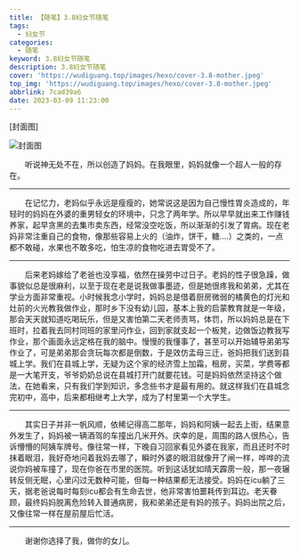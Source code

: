 ```yaml
---
title: 【随笔】3.8妇女节随笔
tags:
  - 妇女节
categories:
  - 随笔
keyword: 3.8妇女节随笔
description: 3.8妇女节随笔
cover: 'https://wudiguang.top/images/hexo/cover-3.8-mother.jpeg'
top_img: 'https://wudiguang.top/images/hexo/cover-3.8-mother.jpeg'
abbrlink: 7cad39a6
date: 2023-03-09 11:23:00
---
```


[封面图]

![封面图](https://wudiguang.top/images/hexo/cover-3.8-mother.jpeg)


<p style="text-indent:2em;">听说神无处不在，所以创造了妈妈。在我眼里，妈妈就像一个超人一般的存在。</p>

---

<p style="text-indent:2em;">在记忆力，老妈似乎永远是瘦瘦的，她常说这是因为自己慢性胃炎造成的，年轻时的妈妈在外婆的重男轻女的环境中，只念了两年学。所以早早就出来工作赚钱养家，起早贪黑的去集市卖东西，经常没空吃饭，所以渐渐的引发了胃病。现在老妈非常注重自己的食物，像那些容易上火的（油炸，饼干，糖….）之类的，一点都不敢碰，水果也不敢多吃，怕生凉的食物吃进去胃受不了。</p>

---

<p style="text-indent:2em;">后来老妈嫁给了老爸也没享福，依然在操劳中过日子。老妈的性子很急躁，做事貌似总是很麻利，以至于现在老是说我做事墨迹，但是她很疼我和弟弟，尤其在学业方面非常重视。小时候我念小学时，妈妈总是借着厨房微弱的橘黄色的灯光和灶前的火光教我做作业，那时乡下没有幼儿园，基本上我的启蒙教育就是一年级，那会天天就知道吃喝玩乐，但是又害怕第二天老师责骂，体罚，所以妈妈总是在下班时，拉着我去同村同班的家里问作业，回到家就支起一个板凳，边做饭边教我写作业，那个画面永远定格在我的脑中。慢慢的我懂事了，甚至可以开始辅导弟弟写作业了，可是弟弟那会贪玩每次都是倒数，于是效仿孟母三迁，爸妈把我们送到县城上学。我们在县城上学，无疑为这个家的经济雪上加霜，租房，买菜，学费等都是一大笔开支，爷爷奶奶总说在县城打开门就要花钱。可是妈妈依然坚持这个做法，在她看来，只有我们学到知识，多念些书才是最有用的。就这样我们在县城念完初中，高中，后来都相继考上大学，成为了村里第一个大学生。</p>

---

<p style="text-indent:2em;">其实日子并非一帆风顺，依稀记得高二那年，妈妈和阿姨一起去上街，结果意外发生了，妈妈被一辆酒驾的车撞出几米开外。庆幸的是，周围的路人很热心，告诉懵懵的阿姨车牌号。像往常一样，下晚自习回家看见外婆在我家，而且还时不时抹着眼泪，我好奇地问着我妈去哪了，瞬时外婆的眼泪就像开了闸一样，哗哗的流说你妈被车撞了，现在你爸在市里的医院。听到这话犹如晴天霹雳一般，那一夜辗转反侧无眠，心里闪过无数种可能，但每一种结果都无法接受。妈妈在icu躺了三天，据老爸说每时每刻icu都会有生命去世，他非常害怕噩耗传到耳边。老天眷顾，最终妈妈脱离危险转入普通病房，我和弟弟还是有妈的孩子。妈妈出院之后，又像往常一样在屋前屋后忙活。</p>

---

<p style="text-indent:2em;">谢谢你选择了我，做你的女儿。</p>
